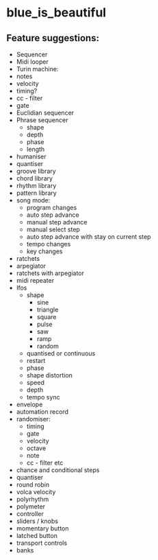# blue_is_beautiful

## Feature suggestions:

- Sequencer
- Midi looper
- Turin machine:
 - notes
 - velocity
 - timing?
 - cc - filter
 - gate
- Euclidian sequencer
- Phrase sequencer
  - shape
  - depth
  - phase
  - length
- humaniser
- quantiser
- groove library
- chord library
- rhythm library
- pattern library
- song mode:
    - program changes
    - auto step advance
    - manual step advance
    - manual select step
    - auto step advance with stay on current step
    - tempo changes
    - key changes
- ratchets
- arpegiator
- ratchets with arpegiator
- midi repeater
- lfos
  - shape
    - sine
    - triangle
    - square
    - pulse
    - saw
    - ramp
    - random
  - quantised or continuous
  - restart
  - phase
  - shape distortion
  - speed
  - depth
  - tempo sync
- envelope
- automation record
- randomiser:
    - timing
    - gate
    - velocity
    - octave
    - note
    - cc - filter etc
- chance and conditional steps
- quantiser
- round robin
- volca velocity
- polyrhythm
- polymeter
- controller
 - sliders / knobs
 - momentary button
 - latched button
 - transport controls
 - banks